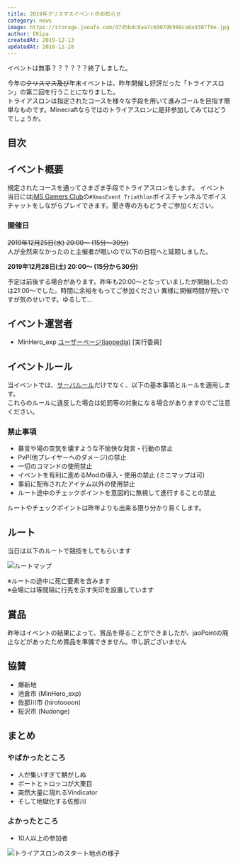 ```yaml
---
title: 2019年クリスマスイベントのお知らせ
category: news
image: https://storage.jaoafa.com/d7d5bdc8aa7c60079b989ca8a9387f0e.jpg
author: EKipa
createdAt: 2019-12-13
updatedAt: 2019-12-28
---
```


イベントは無事？？？？？？終了しました。

今年の<del datetime="2019-12-25T12:21:12+00:00">クリスマス及び</del>年末イベントは、昨年開催し好評だった「トライアスロン」の第二回を行うことになりました。  
トライアスロンは指定されたコースを様々な手段を用いて進みゴールを目指す簡単なものです。Minecraftならではのトライアスロンに是非参加してみてはどうでしょうか。

## 目次

<!--contents-->

## イベント概要

規定されたコースを通ってさまざま手段でトライアスロンをします。
イベント当日には[jMS Gamers Club](community/discord)の`#XmasEvent Triathlon`ボイスチャンネルでボイスチャットをしながらプレイできます。聞き専の方もどうぞご参加ください。

### 開催日

<del datetime="2019-12-25T12:21:12+00:00">2019年12月25日(水) 20:00〜 (15分～30分)</del>  
人が全然来なかったのと主催者が眠いので以下の日程へと延期しました。  

<strong>2019年12月28日(土) 20:00〜 (15分から30分)</strong>


予定は前後する場合があります。昨年も20:00〜となっていましたが開始したのは21:00〜でした。時間に余裕をもってご参加ください
異様に開催時間が短いですが気のせいです。ゆるして…

## イベント運営者

- MinHero_exp [ユーザーページ(jaopedia)](https://wiki.jaoafa.com/%E5%88%A9%E7%94%A8%E8%80%85:MinHero_exp) [実行委員]

## イベントルール

当イベントでは、[サーバルール](/rule)だけでなく、以下の基本事項とルールを適用します。  
これらのルールに違反した場合は処罰等の対象になる場合がありますのでご注意ください。

### 禁止事項

- 暴言や場の空気を壊すような不愉快な発言・行動の禁止
- PvP(他プレイヤーへのダメージ)の禁止
- 一切のコマンドの使用禁止
- イベントを有利に進めるModの導入・使用の禁止 (ミニマップは可)
- 事前に配布されたアイテム以外の使用禁止
- ルート途中のチェックポイントを意図的に無視して進行することの禁止

ルートやチェックポイントは昨年よりも出来る限り分かり易くします。

## ルート

当日は以下のルートで競技をしてもらいます

![ルートマップ](https://storage.jaoafa.com/4a9286cf320afae43bad8a1720f610d3.png)

※ルートの途中に死亡要素を含みます  
※会場には等間隔に行先を示す矢印を設置しています

## 賞品

昨年はイベントの結果によって、賞品を得ることができましたが、jaoPointの廃止などがあったため賞品を準備できません。申し訳ございません

## 協賛

- 爆新地
- 池倉市 (MinHero_exp)
- 佐那川市 (hirotoooon)
- 桜沢市 (Nudonge)

## まとめ

### やばかったところ

- 人が集いすぎて鯖がしぬ
- ボートとトロッコが大栗目
- 突然大量に現れるVindicator
- そして地獄化する佐那川

### よかったところ

- 10人以上の参加者

![トライアスロンのスタート地点の様子](https://storage.jaoafa.com/be7dfab8a53174120531263ff93d45d7.jpg)
